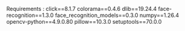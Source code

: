 Requirements :
click==8.1.7
colorama==0.4.6
dlib==19.24.4
face-recognition==1.3.0
face_recognition_models==0.3.0
numpy==1.26.4
opencv-python==4.9.0.80
pillow==10.3.0
setuptools==70.0.0
